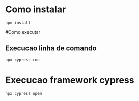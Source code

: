 # Como instalar

    npm install

#Como executar

## Execucao linha de comando 
    npx cypress run

# Execucao framework cypress
    npx cypress opem
